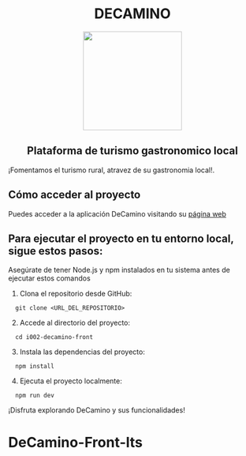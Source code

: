 <div align='center'>
  <h1>DECAMINO</h1>
  <img height="200" width="200" src="https://res.cloudinary.com/dw7nvkjxx/image/upload/v1719470218/DeCamino/DeCaminoCirculo_bm96lu.png">
  <h2>Plataforma de turismo gastronomico local</h2>
 
</div>

¡Fomentamos el turismo rural, atravez de su gastronomia local!.

## Cómo acceder al proyecto
Puedes acceder a la aplicación DeCamino visitando su 
[página web](https://github.com/igrowker/i002-decamino-front)
## Para ejecutar el proyecto en tu entorno local, sigue estos pasos:
Asegúrate de tener Node.js y npm instalados en tu sistema antes de ejecutar estos comandos
1. Clona el repositorio desde GitHub:
```
  git clone <URL_DEL_REPOSITORIO>
```
2. Accede al directorio del proyecto:
```
  cd i002-decamino-front
````
3. Instala las dependencias del proyecto:
```
  npm install
```
4. Ejecuta el proyecto localmente:
```
  npm run dev
```


¡Disfruta explorando DeCamino y sus funcionalidades!
# DeCamino-Front-lts
